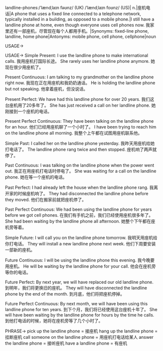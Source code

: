 landline-phones:/ˈlændˌlaɪn fəʊnz/ (UK) /ˈlændˌlaɪn foʊnz/ (US)| n.|座机电话|A phone that uses a fixed line connected to a telephone network, typically installed in a building, as opposed to a mobile phone.|I still have a landline phone at home, even though everyone uses cell phones now. 我家里还有一部座机，尽管现在每个人都用手机。|Synonyms: fixed-line phone, landline, home phone|Antonyms: mobile phone, cell phone, cellphone|noun

USAGE->

USAGE->
Simple Present:
I use the landline phone to make international calls. 我用座机打国际长途。
She rarely uses her landline phone anymore. 她现在很少用座机了。

Present Continuous:
I am talking to my grandmother on the landline phone right now. 我现在正在用座机和我奶奶通话。
He is holding the landline phone but not speaking. 他拿着座机，但没说话。

Present Perfect:
We have had this landline phone for over 20 years.  我们这台座机用了20多年了。
She has just received a call on her landline phone. 她刚接到一个座机的电话。

Present Perfect Continuous:
They have been talking on the landline phone for an hour. 他们已经用座机聊了一个小时了。
I have been trying to reach him on the landline phone all morning. 我整个上午都在试图用座机联系他。

Simple Past:
I called her on the landline phone yesterday. 我昨天用座机给她打电话了。
The landline phone rang twice and then stopped. 座机响了两声就停了。

Past Continuous:
I was talking on the landline phone when the power went out. 我正在用座机打电话时停电了。
She was waiting for a call on the landline phone. 她在等一个座机的电话。

Past Perfect:
I had already left the house when the landline phone rang. 我离开家的时候座机响了。
They had disconnected the landline phone before they moved. 他们在搬家前就把座机停了。

Past Perfect Continuous:
We had been using the landline phone for years before we got cell phones. 在我们有手机之前，我们已经使用座机很多年了。
She had been waiting by the landline phone all afternoon. 她整个下午都在座机旁等着。

Simple Future:
I will call you on the landline phone tomorrow. 我明天用座机给你打电话。
They will install a new landline phone next week. 他们下周要安装一部新的座机。

Future Continuous:
I will be using the landline phone this evening. 我今晚要用座机。
He will be waiting by the landline phone for your call. 他会在座机旁等你的电话。

Future Perfect:
By next year, we will have replaced our old landline phone. 到明年，我们将更换旧的座机。
They will have disconnected the landline phone by the end of the month.  到月底，他们将把座机停掉。

Future Perfect Continuous:
By next month, we will have been using this landline phone for ten years. 到下个月，我们将已经使用这台座机十年了。
She will have been waiting by the landline phone for hours by the time he calls. 到他打电话的时候，她将在座机旁等了几个小时了。


PHRASE->
pick up the landline phone = 接座机
hang up the landline phone = 挂断座机
call someone on the landline phone = 用座机打电话给某人
answer the landline phone = 接听座机
have a landline phone = 有座机
